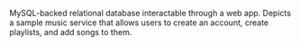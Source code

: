 MySQL-backed relational database interactable through a web app. Depicts a sample music service that allows users to create an account, create playlists, and add songs to them.
